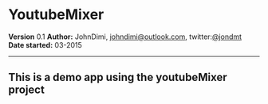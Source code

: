YoutubeMixer
============

**Version** 0.1
**Author:** JohnDimi, <johndimi@outlook.com>, twitter:[@jondmt](https://twitter.com/jondmt)  
**Date started:** 03-2015

----------

## This is a demo app using the youtubeMixer project
